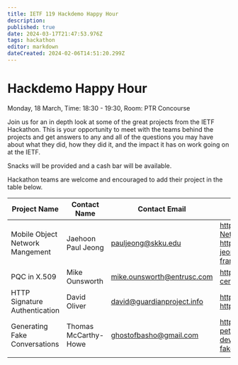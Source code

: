 ```yaml
---
title: IETF 119 Hackdemo Happy Hour
description: 
published: true
date: 2024-03-17T21:47:53.976Z
tags: hackathon
editor: markdown
dateCreated: 2024-02-06T14:51:20.299Z
---
```


# Hackdemo Happy Hour
Monday, 18 March, Time: 18:30 - 19:30, Room: PTR Concourse

Join us for an in depth look at some of the great projects from the IETF Hackathon. This is your opportunity to meet with the teams behind the projects and get answers to any and all of the questions you may have about what they did, how they did it, and the impact it has on work going on at the IETF. 

Snacks will be provided and a cash bar will be available.

Hackathon teams are welcome and encouraged to add their project in the table below.

| Project Name  |  Contact Name |  Contact Email |  Reference Link  |
|---|---|---|---|
|Mobile Object Network Mangement|Jaehoon Paul Jeong|pauljeong@skku.edu| https://github.com/jaehoonpauljeong/IBN-Network-Management/tree/main https://datatracker.ietf.org/doc/draft-jeong-opsawg-intent-based-sdv-framework/|
| PQC in X.509   | Mike Ounsworth   | mike.ounsworth@entrusc.com  | https://github.com/ietf-hackathon/pqc-certificates   |
| HTTP Signature Authentication  |  David Oliver |  david@guardianproject.info |  https://datatracker.ietf.org/doc/draft-ietf-httpbis-unprompted-auth/  |
|  Generating Fake Conversations | Thomas McCarthy-Howe  |  ghostofbasho@gmail.com |  https://datatracker.ietf.org/doc/draft-petrie-vcon/ https://github.com/vcon-dev/vcon_faker https://vcon-faker.streamlit.app/ |
|   |   |   |   |


